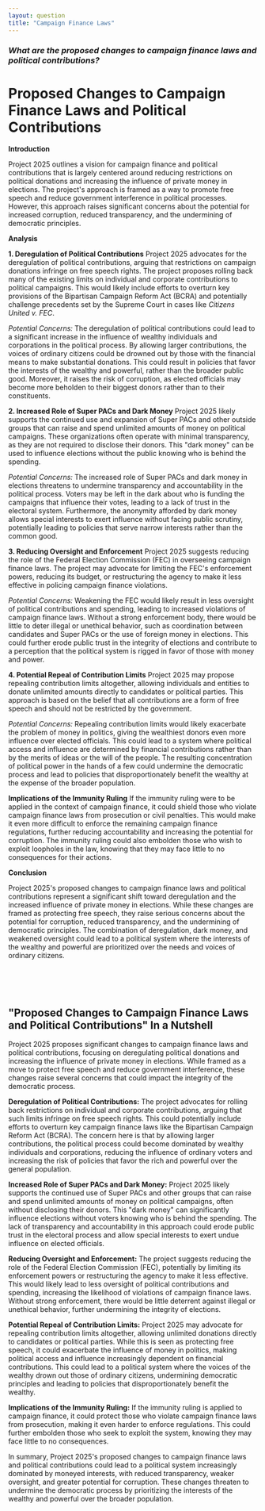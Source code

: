 ```yaml
---
layout: question
title: "Campaign Finance Laws"
---
```


### *What are the proposed changes to campaign finance laws and political contributions?*


# Proposed Changes to Campaign Finance Laws and Political Contributions

**Introduction**

Project 2025 outlines a vision for campaign finance and political contributions that is largely centered around reducing restrictions on political donations and increasing the influence of private money in elections. The project's approach is framed as a way to promote free speech and reduce government interference in political processes. However, this approach raises significant concerns about the potential for increased corruption, reduced transparency, and the undermining of democratic principles.

**Analysis**

**1. Deregulation of Political Contributions**
Project 2025 advocates for the deregulation of political contributions, arguing that restrictions on campaign donations infringe on free speech rights. The project proposes rolling back many of the existing limits on individual and corporate contributions to political campaigns. This would likely include efforts to overturn key provisions of the Bipartisan Campaign Reform Act (BCRA) and potentially challenge precedents set by the Supreme Court in cases like *Citizens United v. FEC*.

*Potential Concerns:*
The deregulation of political contributions could lead to a significant increase in the influence of wealthy individuals and corporations in the political process. By allowing larger contributions, the voices of ordinary citizens could be drowned out by those with the financial means to make substantial donations. This could result in policies that favor the interests of the wealthy and powerful, rather than the broader public good. Moreover, it raises the risk of corruption, as elected officials may become more beholden to their biggest donors rather than to their constituents.

**2. Increased Role of Super PACs and Dark Money**
Project 2025 likely supports the continued use and expansion of Super PACs and other outside groups that can raise and spend unlimited amounts of money on political campaigns. These organizations often operate with minimal transparency, as they are not required to disclose their donors. This "dark money" can be used to influence elections without the public knowing who is behind the spending.

*Potential Concerns:*
The increased role of Super PACs and dark money in elections threatens to undermine transparency and accountability in the political process. Voters may be left in the dark about who is funding the campaigns that influence their votes, leading to a lack of trust in the electoral system. Furthermore, the anonymity afforded by dark money allows special interests to exert influence without facing public scrutiny, potentially leading to policies that serve narrow interests rather than the common good.

**3. Reducing Oversight and Enforcement**
Project 2025 suggests reducing the role of the Federal Election Commission (FEC) in overseeing campaign finance laws. The project may advocate for limiting the FEC's enforcement powers, reducing its budget, or restructuring the agency to make it less effective in policing campaign finance violations.

*Potential Concerns:*
Weakening the FEC would likely result in less oversight of political contributions and spending, leading to increased violations of campaign finance laws. Without a strong enforcement body, there would be little to deter illegal or unethical behavior, such as coordination between candidates and Super PACs or the use of foreign money in elections. This could further erode public trust in the integrity of elections and contribute to a perception that the political system is rigged in favor of those with money and power.

**4. Potential Repeal of Contribution Limits**
Project 2025 may propose repealing contribution limits altogether, allowing individuals and entities to donate unlimited amounts directly to candidates or political parties. This approach is based on the belief that all contributions are a form of free speech and should not be restricted by the government.

*Potential Concerns:*
Repealing contribution limits would likely exacerbate the problem of money in politics, giving the wealthiest donors even more influence over elected officials. This could lead to a system where political access and influence are determined by financial contributions rather than by the merits of ideas or the will of the people. The resulting concentration of political power in the hands of a few could undermine the democratic process and lead to policies that disproportionately benefit the wealthy at the expense of the broader population.

**Implications of the Immunity Ruling**
If the immunity ruling were to be applied in the context of campaign finance, it could shield those who violate campaign finance laws from prosecution or civil penalties. This would make it even more difficult to enforce the remaining campaign finance regulations, further reducing accountability and increasing the potential for corruption. The immunity ruling could also embolden those who wish to exploit loopholes in the law, knowing that they may face little to no consequences for their actions.

**Conclusion**

Project 2025's proposed changes to campaign finance laws and political contributions represent a significant shift toward deregulation and the increased influence of private money in elections. While these changes are framed as protecting free speech, they raise serious concerns about the potential for corruption, reduced transparency, and the undermining of democratic principles. The combination of deregulation, dark money, and weakened oversight could lead to a political system where the interests of the wealthy and powerful are prioritized over the needs and voices of ordinary citizens.

<br><br><br>

## <span id="nutshell">"Proposed Changes to Campaign Finance Laws and Political Contributions" In a Nutshell</span>

Project 2025 proposes significant changes to campaign finance laws and political contributions, focusing on deregulating political donations and increasing the influence of private money in elections. While framed as a move to protect free speech and reduce government interference, these changes raise several concerns that could impact the integrity of the democratic process.

**Deregulation of Political Contributions:** The project advocates for rolling back restrictions on individual and corporate contributions, arguing that such limits infringe on free speech rights. This could potentially include efforts to overturn key campaign finance laws like the Bipartisan Campaign Reform Act (BCRA). The concern here is that by allowing larger contributions, the political process could become dominated by wealthy individuals and corporations, reducing the influence of ordinary voters and increasing the risk of policies that favor the rich and powerful over the general population.

**Increased Role of Super PACs and Dark Money:** Project 2025 likely supports the continued use of Super PACs and other groups that can raise and spend unlimited amounts of money on political campaigns, often without disclosing their donors. This "dark money" can significantly influence elections without voters knowing who is behind the spending. The lack of transparency and accountability in this approach could erode public trust in the electoral process and allow special interests to exert undue influence on elected officials.

**Reducing Oversight and Enforcement:** The project suggests reducing the role of the Federal Election Commission (FEC), potentially by limiting its enforcement powers or restructuring the agency to make it less effective. This would likely lead to less oversight of political contributions and spending, increasing the likelihood of violations of campaign finance laws. Without strong enforcement, there would be little deterrent against illegal or unethical behavior, further undermining the integrity of elections.

**Potential Repeal of Contribution Limits:** Project 2025 may advocate for repealing contribution limits altogether, allowing unlimited donations directly to candidates or political parties. While this is seen as protecting free speech, it could exacerbate the influence of money in politics, making political access and influence increasingly dependent on financial contributions. This could lead to a political system where the voices of the wealthy drown out those of ordinary citizens, undermining democratic principles and leading to policies that disproportionately benefit the wealthy.

**Implications of the Immunity Ruling:** If the immunity ruling is applied to campaign finance, it could protect those who violate campaign finance laws from prosecution, making it even harder to enforce regulations. This could further embolden those who seek to exploit the system, knowing they may face little to no consequences.

In summary, Project 2025's proposed changes to campaign finance laws and political contributions could lead to a political system increasingly dominated by moneyed interests, with reduced transparency, weaker oversight, and greater potential for corruption. These changes threaten to undermine the democratic process by prioritizing the interests of the wealthy and powerful over the broader population.
